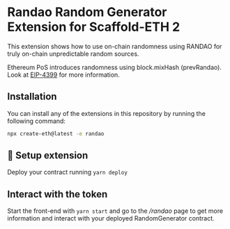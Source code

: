 # Randao Random Generator Extension for Scaffold-ETH 2

This extension shows how to use on-chain randomness using RANDAO for truly on-chain unpredictable random sources.

Ethereum PoS introduces randomness using block.mixHash (prevRandao). Look at [EIP-4399](https://eips.ethereum.org/EIPS/eip-4399) for more information.

## Installation

You can install any of the extensions in this repository by running the following command:

```bash
npx create-eth@latest -e randao
```

## 🚀 Setup extension

Deploy your contract running `yarn deploy`

## Interact with the token

Start the front-end with `yarn start` and go to the _/randao_ page to get more information and interact with your deployed RandomGenerator contract.